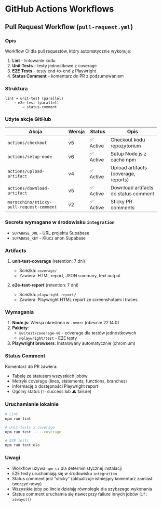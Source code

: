 # GitHub Actions Workflows

## Pull Request Workflow (`pull-request.yml`)

### Opis

Workflow CI dla pull requestów, który automatycznie wykonuje:
1. **Lint** - lintowanie kodu
2. **Unit Tests** - testy jednostkowe z coverage
3. **E2E Tests** - testy end-to-end z Playwright
4. **Status Comment** - komentarz do PR z podsumowaniem

### Struktura

```
lint → unit-test (parallel)
    → e2e-test (parallel)
        → status-comment
```

### Użyte akcje GitHub

| Akcja | Wersja | Status | Opis |
|-------|--------|--------|------|
| `actions/checkout` | v5 | ✅ Active | Checkout kodu repozytorium |
| `actions/setup-node` | v6 | ✅ Active | Setup Node.js z cache npm |
| `actions/upload-artifact` | v4 | ✅ Active | Upload artifacts (coverage, reports) |
| `actions/download-artifact` | v5 | ✅ Active | Download artifacts do status comment |
| `marocchino/sticky-pull-request-comment` | v2 | ✅ Active | Sticky PR comments |

### Secrets wymagane w środowisku `integration`

- `SUPABASE_URL` - URL projektu Supabase
- `SUPABASE_KEY` - Klucz anon Supabase

### Artifacts

1. **unit-test-coverage** (retention: 7 dni)
   - Ścieżka: `coverage/`
   - Zawiera: HTML report, JSON summary, text output

2. **e2e-test-report** (retention: 7 dni)
   - Ścieżka: `playwright-report/`
   - Zawiera: Playwright HTML report ze screenshotami i traces

### Wymagania

1. **Node.js**: Wersja określona w `.nvmrc` (obecnie 22.14.0)
2. **Pakiety**:
   - `@vitest/coverage-v8` - coverage dla testów jednostkowych
   - `@playwright/test` - E2E testy
3. **Playwright browsers**: Instalowany automatycznie (chromium)

### Status Comment

Komentarz do PR zawiera:
- Tabelę ze statusem wszystkich jobów
- Metryki coverage (lines, statements, functions, branches)
- Informację o dostępności Playwright report
- Ogólny status (✨ success lub ⚠️ failure)

### Uruchamianie lokalnie

```bash
# Lint
npm run lint

# Unit tests z coverage
npm run test -- --coverage

# E2E tests
npm run test:e2e
```

### Uwagi

- Workflow używa `npm ci` dla deterministycznej instalacji
- E2E testy uruchamiają się w środowisku `integration`
- Status comment jest "sticky" (aktualizuje istniejący komentarz zamiast tworzyć nowy)
- Wszystkie joby po lincie działają równolegle dla szybszego wykonania
- Status comment uruchamia się nawet przy failure innych jobów (`if: always()`)

